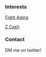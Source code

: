 ### Interests

[Fight Aging](https://www.fightaging.org/)

[Z Cash](https://z.cash)

### Contact

DM me on twitter!
